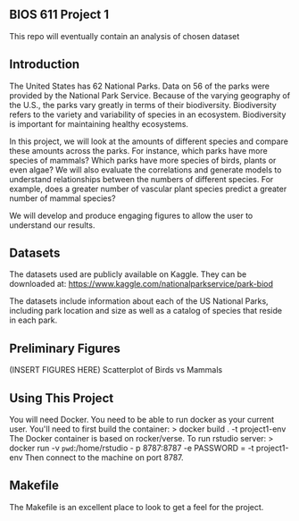 BIOS 611 Project 1
------------------
This repo will eventually contain an analysis of chosen dataset

Introduction
-----------------
The United States has 62 National Parks. Data on 56 of the parks were provided by the National Park Service. Because of the varying geography of the U.S., the parks vary greatly in terms of their biodiversity. Biodiversity refers to the variety and variability of species in an ecosystem. Biodiversity is important for maintaining healthy ecosystems. 

In this project, we will look at the amounts of different species and compare these amounts across the parks. For instance, which parks have more species of mammals? Which parks have more species of birds, plants or even algae? We will also evaluate the correlations and generate models to understand relationships between the numbers of different species. For example, does a greater number of vascular plant species predict a greater number of mammal species? 

We will develop and produce engaging figures to allow the user to understand our results. 

Datasets
-----------------
The datasets used are publicly available on Kaggle. They can be downloaded at: https://www.kaggle.com/nationalparkservice/park-biod

The datasets include information about each of the US National Parks, including park location and size as well as a catalog of species that reside in each park.  

Preliminary Figures
------------------
(INSERT FIGURES HERE)
Scatterplot of Birds vs Mammals
[](figures/BirdsvMammals.png)

Using This Project
-----------------
You will need Docker. 
You need to be able to run docker as your current user.
You'll need to first build the container:
    > docker build . -t project1-env
The Docker container is based on rocker/verse. To run rstudio server: 
    > docker run -v `pwd`:/home/rstudio - p 8787:8787 -e PASSWORD = <yourpassword> -t project1-env
Then connect to the machine on port 8787.

Makefile 
-----------------
The Makefile is an excellent place to look to get a feel for the project.